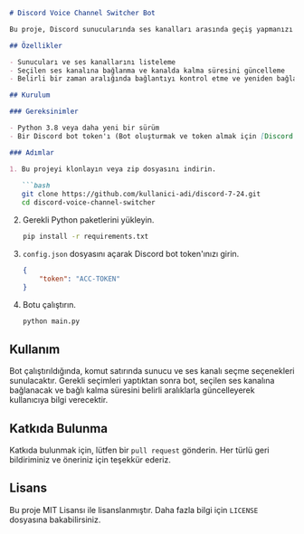 ```markdown
# Discord Voice Channel Switcher Bot

Bu proje, Discord sunucularında ses kanalları arasında geçiş yapmanızı sağlayan bir bot içerir. Bot, belirli bir sunucuda ses kanalına bağlanır ve bağlı olduğu süreyi güncelleyerek kullanıcıya bilgi verir.

## Özellikler

- Sunucuları ve ses kanallarını listeleme
- Seçilen ses kanalına bağlanma ve kanalda kalma süresini güncelleme
- Belirli bir zaman aralığında bağlantıyı kontrol etme ve yeniden bağlanma

## Kurulum

### Gereksinimler

- Python 3.8 veya daha yeni bir sürüm
- Bir Discord bot token'ı (Bot oluşturmak ve token almak için [Discord Developer Portal](https://discord.com/developers/applications) kullanabilirsiniz)

### Adımlar

1. Bu projeyi klonlayın veya zip dosyasını indirin.
   
   ```bash
   git clone https://github.com/kullanici-adi/discord-7-24.git
   cd discord-voice-channel-switcher
   ```

2. Gerekli Python paketlerini yükleyin.

   ```bash
   pip install -r requirements.txt
   ```

3. `config.json` dosyasını açarak Discord bot token'ınızı girin.

   ```json
   {
       "token": "ACC-TOKEN"
   }
   ```

4. Botu çalıştırın.

   ```bash
   python main.py
   ```

## Kullanım

Bot çalıştırıldığında, komut satırında sunucu ve ses kanalı seçme seçenekleri sunulacaktır. Gerekli seçimleri yaptıktan sonra bot, seçilen ses kanalına bağlanacak ve bağlı kalma süresini belirli aralıklarla güncelleyerek kullanıcıya bilgi verecektir.

## Katkıda Bulunma

Katkıda bulunmak için, lütfen bir `pull request` gönderin. Her türlü geri bildiriminiz ve öneriniz için teşekkür ederiz.

## Lisans

Bu proje MIT Lisansı ile lisanslanmıştır. Daha fazla bilgi için `LICENSE` dosyasına bakabilirsiniz.
```
